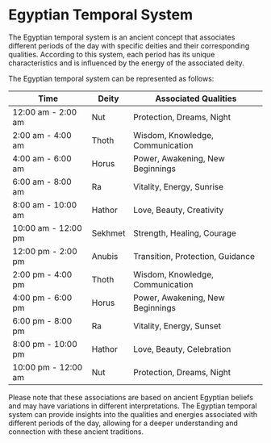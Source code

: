 # Egyptian Temporal System

The Egyptian temporal system is an ancient concept that associates different periods of the day with specific deities and their corresponding qualities. According to this system, each period has its unique characteristics and is influenced by the energy of the associated deity.

The Egyptian temporal system can be represented as follows:

| Time                | Deity   | Associated Qualities             |
|---------------------|---------|----------------------------------|
| 12:00 am - 2:00 am  | Nut     | Protection, Dreams, Night        |
| 2:00 am - 4:00 am   | Thoth   | Wisdom, Knowledge, Communication |
| 4:00 am - 6:00 am   | Horus   | Power, Awakening, New Beginnings |
| 6:00 am - 8:00 am   | Ra      | Vitality, Energy, Sunrise        |
| 8:00 am - 10:00 am  | Hathor  | Love, Beauty, Creativity         |
| 10:00 am - 12:00 pm | Sekhmet | Strength, Healing, Courage       |
| 12:00 pm - 2:00 pm  | Anubis  | Transition, Protection, Guidance |
| 2:00 pm - 4:00 pm   | Thoth   | Wisdom, Knowledge, Communication |
| 4:00 pm - 6:00 pm   | Horus   | Power, Awakening, New Beginnings |
| 6:00 pm - 8:00 pm   | Ra      | Vitality, Energy, Sunset         |
| 8:00 pm - 10:00 pm  | Hathor  | Love, Beauty, Celebration        |
| 10:00 pm - 12:00 am | Nut     | Protection, Dreams, Night        |

Please note that these associations are based on ancient Egyptian beliefs and may have variations in different interpretations. The Egyptian temporal system can provide insights into the qualities and energies associated with different periods of the day, allowing for a deeper understanding and connection with these ancient traditions.

